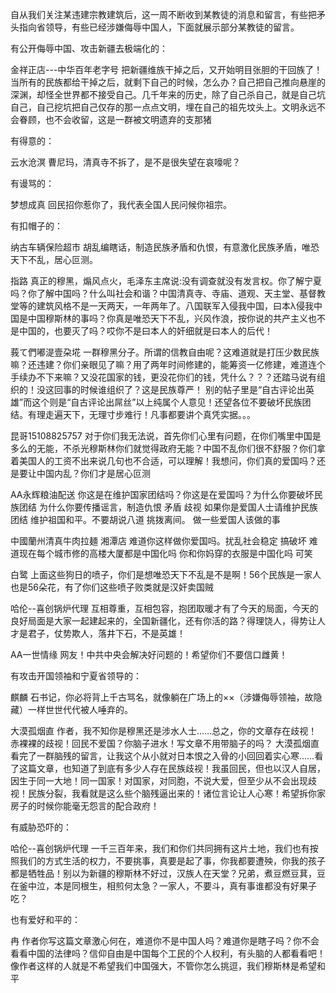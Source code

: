 
自从我们关注某违建宗教建筑后，这一周不断收到某教徒的消息和留言，有些把矛头指向省领导，有些已经涉嫌侮辱中国人，下面就展示部分某教徒的留言。

有公开侮辱中国、攻击新疆去极端化的：

金祥正店---中华百年老字号
把新疆维族干掉之后，又开始明目张胆的干回族了！当所有的民族都给干掉之后，就剩下自己的时候，怎么办？自己把自己推向悬崖的深渊，却怪全世界都不接受自己。几千年来的历史，除了自己杀自己，就是自己坑自己，自己挖坑把自己仅存的那一点点文明，埋在自己的祖先坟头上。文明永远不会眷顾，也不会收留，这是一群被文明遗弃的支那猪

有得意的：

云水沧溟 
曹尼玛，清真寺不拆了，是不是很失望在哀嚎呢？

有谩骂的：

梦想成真 
回民招你惹你了，我代表全国人民问候你祖宗。

有扣帽子的：

纳古车辆保险超市
胡乱编瞎话，制造民族矛盾和仇恨，有意激化民族矛盾，唯恐天下不乱，居心叵测。

指路
真正的穆黑，煽风点火，毛泽东主席说:没有调查就没有发言权。你了解宁夏吗？你了解中国吗？什么叫社会和谐？中国清真寺、寺庙、道观、天主堂、基督教堂等的建筑风格不是一天两天，一年两年了。八国联军入侵我中国，曰本λ侵我中国是中国穆斯林的事吗？你真是唯恐天下不乱，兴风作浪，按你说的共产主义也不是中国的，也要灭了吗？哎你不是曰本人的奸细就是曰本人的后代！

莪て們嘟湜壹朶埖
一群穆黑分子。所谓的信教自由呢？这难道就是打压少数民族嘛？还违建？你们亲眼见了嘛？用了两年时间修建的，能筹资一亿修建，难道连个手续办不下来嘛？又没花国家的钱，更没花你们的钱，凭什么？？？还踏马说有组织的！没这回事的时候谁组织了？这是民族尊严！
别的帖子里是“自古评论出英雄”而这个则是“自古评论出屌丝”以上纯属个人意见！还望各位不要破坏民族团结。有理走遍天下，无理寸步难行！凡事都要讲个真凭实据。。。


昆哥15108825757
对于你们我无法说，首先你们心里有问题，在你们嘴里中国是多么的无能，不杀光穆斯林你们就觉得政府无能？中国不乱你们很不舒服？你们拿着美国人的工资不出来说几句也不合适，可以理解！我想问，你们真的爱国吗？还是要让中国内乱？你们才是居心叵测

AA永辉粮油配送
你这是在维护国家团结吗？你这是在爱国吗？为什么你要破坏民族团结 为什么你要传播谣言，制造仇恨 矛盾 歧视 如果你是爱国人士请维护民族团结 维护祖国和平。不要胡说八道 挑拨离间。 做一些爱国人该做的事

中國蘭州清真牛肉拉麺 湘潭店
难道你这样做你爱国吗。扰乱社会稳定 搞破坏 难道现在每个城市修的高楼大厦都是中国化吗 你和你妈穿的衣服是中国化吗 可笑


白鹭
上面这些狗日的喷子，你们是想唯恐天下不乱是不是啊！56个民族是一家人也是56朵花，有了你们这些喷子败类就是汉奸卖国贼
 
哈伦--喜创锅炉代理
互相尊重，互相包容，抱团取暖才有了今天的局面，今天的良好局面是大家一起建起来的，全国新疆化，还有你活的路？得理饶人，得势让人才是君子，仗势欺人，落井下石，不是英雄！

AA一世情缘
网友！中共中央会解决好问题的！希望你们不要信口雌黄！

有攻击开国领袖和宁夏省领导的：


麒麟
石书记，你必将背上千古骂名，就像躺在广场上的××（涉嫌侮辱领袖，故隐藏）一样世世代代被人唾弃的。

大漠孤烟直
作者，我不知你是穆黑还是涉水人士……总之，你的文章存在歧视！赤裸裸的歧视！回民不爱国？你脑子进水！写文章不用带脑子的吗？
大漠孤烟直
看完了一群脑残的留言，让我这个从小就对日本恨之入骨的小回回着实心寒……看了这篇文章，也知道了到底有多少人存在民族歧视！我虽回民，但也以汉人自居，因生于同一大地！同一国家！对国家，对同胞，不说大爱，但至少从不会出现歧视！民族分裂，我看就是这么些个脑残逼出来的！诸位言论让人心寒！希望拆你家房子的时候你能毫无怨言的配合政府！

有威胁恐吓的：

哈伦--喜创锅炉代理
一千三百年来，我们和你们共同拥有这片土地，我们也有按照我们的方式生活的权力，不要挑事，真要是起了事，你我都要遭殃，你我的孩子都是牺牲品！别以为新疆的穆斯林不好过，汉族人在天堂？兄弟，煮豆燃豆萁，豆在釜中泣，本是同根生，相煎何太急？一家人，不要斗，真有事谁都没有好果子吃？  

也有爱好和平的：

冉
作者你写这篇文章激心何在，难道你不是中国人吗？难道你是瞎子吗？你不会看看中国的法律吗？信仰自由是中国每个工民的个人权利，有头脑的人都看看吧！像作者这样的人就是不希望我们中国强大，不管你怎么挑逗，我们穆斯林是希望和平
